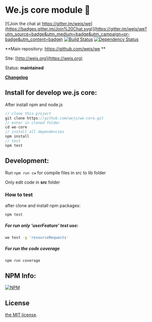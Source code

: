 # We.js core module :green_heart:

[![Join the chat at https://gitter.im/wejs/we](https://badges.gitter.im/Join%20Chat.svg)](https://gitter.im/wejs/we?utm_source=badge&utm_medium=badge&utm_campaign=pr-badge&utm_content=badge) [![Build Status](https://travis-ci.org/wejs/we-core.svg?branch=master)](https://travis-ci.org/wejs/we-core) [![Dependency Status](https://david-dm.org/wejs/we-core.png)](https://david-dm.org/wejs/we-core)

**Main repository: https://github.com/wejs/we **

Site: [http://wejs.org](https://wejs.org)

Status:  **maintained**

[**Changelog**](CHANGELOG.md)

## Install for develop we.js core:

After install npm and node.js

```js
// clone this project
git clone https://github.com/wejs/we-core.git
// enter in cloned folder
cd we-core
// install all dependencies
npm install
// test
npm test
```

## Development:

Run `npm run cw` for compile files in src to lib folder

Only edit code in **src** folder

### How to test

after clone and install npm packages:

```sh
npm test
```

##### For run only 'userFeature' test use:

```sh
we test -g 'resourceRequests'
```

##### For run the code coverage 

```sh
npm run coverage
```

## NPM Info:

[![NPM](https://nodei.co/npm/we-core.png?downloads=true&downloadRank=true&stars=true)](https://nodei.co/npm/we-core/)

## License

[the MIT license](LICENSE.md).
